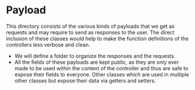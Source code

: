# Payload

This directory consists of the various kinds of payloads that we get as requests and may require to send as responses to the user. The direct inclusion of these classes would help to make the function definitions of the controllers less verbose and clean.

- We will define a folder to organize the responses and the requests.
- All the fields of these payloads are kept public, as they are only ever made to be used within the context of the controller and thus are safe to expose their fields to everyone. Other classes which are used in multiple other classes but expose their data via getters and setters.
